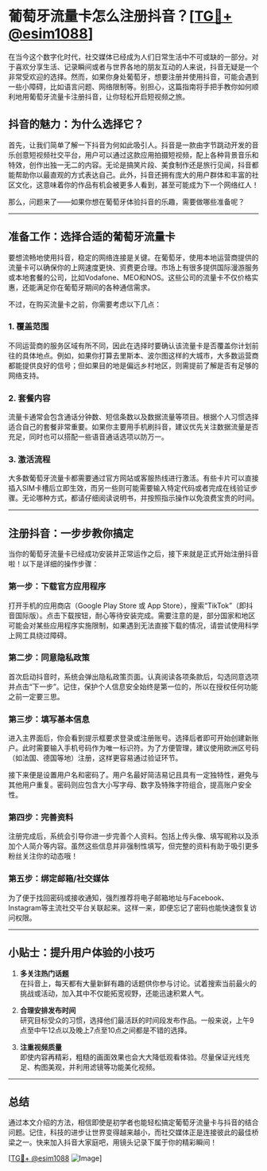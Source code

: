 # 葡萄牙流量卡怎么注册抖音？[[TG💪+ @esim1088](https://t.me/s/esim1088)]

在当今这个数字化时代，社交媒体已经成为人们日常生活中不可或缺的一部分。对于喜欢分享生活、记录瞬间或者与世界各地的朋友互动的人来说，抖音无疑是一个非常受欢迎的选择。然而，如果你身处葡萄牙，想要注册并使用抖音，可能会遇到一些小障碍，比如语言问题、网络限制等。别担心，这篇指南将手把手教你如何顺利地用葡萄牙流量卡注册抖音，让你轻松开启短视频之旅。

## 抖音的魅力：为什么选择它？

首先，让我们简单了解一下抖音为何如此吸引人。抖音是一款由字节跳动开发的音乐创意短视频社交平台，用户可以通过这款应用拍摄短视频，配上各种背景音乐和特效，创作出独一无二的内容。无论是搞笑片段、美食制作还是旅行见闻，抖音都能帮助你以最直观的方式表达自己。此外，抖音还拥有庞大的用户群体和丰富的社区文化，这意味着你的作品有机会被更多人看到，甚至可能成为下一个网络红人！

那么，问题来了——如果你想在葡萄牙体验抖音的乐趣，需要做哪些准备呢？

---

## 准备工作：选择合适的葡萄牙流量卡

要想流畅地使用抖音，稳定的网络连接是关键。在葡萄牙，使用本地运营商提供的流量卡可以确保你的上网速度更快、资费更合理。市场上有很多提供国际漫游服务或本地套餐的公司，比如Vodafone、MEO和NOS。这些公司的流量卡不仅价格实惠，还能满足你在葡萄牙期间的各种通信需求。

不过，在购买流量卡之前，你需要考虑以下几点：

### 1. **覆盖范围**
   不同运营商的服务区域有所不同，因此在选择时要确认该流量卡是否覆盖你计划前往的具体地点。例如，如果你打算去里斯本、波尔图这样的大城市，大多数运营商都能提供良好的信号；但如果目的地是偏远乡村地区，则需提前了解是否有足够的网络支持。

### 2. **套餐内容**
   流量卡通常会包含通话分钟数、短信条数以及数据流量等项目。根据个人习惯选择适合自己的套餐非常重要。如果你主要用手机刷抖音，建议优先关注数据流量是否充足，同时也可以搭配一些语音通话选项以防万一。

### 3. **激活流程**
   大多数葡萄牙流量卡都需要通过官方网站或客服热线进行激活。有些卡片可以直接插入SIM卡槽后立即生效，而另一些则可能需要输入特定代码或者完成在线验证步骤。无论哪种方式，都请仔细阅读说明书，并按照指示操作以免浪费宝贵的时间。

---

## 注册抖音：一步步教你搞定

当你的葡萄牙流量卡已经成功安装并正常运作之后，接下来就是正式开始注册抖音啦！以下是详细的操作步骤：

### 第一步：下载官方应用程序
打开手机的应用商店（Google Play Store 或 App Store），搜索“TikTok”（即抖音国际版）。点击下载按钮，耐心等待安装完成。需要注意的是，部分国家和地区可能会对某些应用程序实施限制，如果遇到无法直接下载的情况，请尝试使用科学上网工具绕过障碍。

### 第二步：同意隐私政策
首次启动抖音时，系统会弹出隐私政策页面。认真阅读各项条款后，勾选同意选项并点击“下一步”。记住，保护个人信息安全始终是第一位的，所以在授权任何功能之前一定要三思。

### 第三步：填写基本信息
进入主界面后，你会看到提示框要求登录或注册账号。选择后者即可开始创建新账户。此时需要输入手机号码作为唯一标识符。为了方便管理，建议使用欧洲区号码（如法国、德国等地）注册，这样更容易通过验证环节。

接下来便是设置用户名和密码了。用户名最好简洁易记且具有一定独特性，避免与其他用户重复。密码则应包含大小写字母、数字及特殊字符组合，提高账户安全性。

### 第四步：完善资料
注册完成后，系统会引导你进一步完善个人资料。包括上传头像、填写昵称以及添加个人简介等内容。虽然这些信息并非强制性填写，但完整的资料有助于吸引更多粉丝关注你的动态哦！

### 第五步：绑定邮箱/社交媒体
为了便于找回密码或接收通知，强烈推荐将电子邮箱地址与Facebook、Instagram等主流社交平台关联起来。这样一来，即便忘记了密码也能快速恢复访问权限。

---

## 小贴士：提升用户体验的小技巧

1. **多关注热门话题**  
   在抖音上，每天都有大量新鲜有趣的话题供你参与讨论。试着搜索当前最火的挑战或活动，加入其中不仅能拓宽视野，还能迅速积累人气。

2. **合理安排发布时间**  
   研究目标受众的习惯，选择他们最活跃的时间段发布作品。一般来说，上午9点至中午12点以及晚上7点至10点之间都是不错的选择。

3. **注重视频质量**  
   即使内容再精彩，粗糙的画面效果也会大大降低观看体验。尽量保证光线充足、构图美观，并利用滤镜等功能美化视频。

---

## 总结

通过本文介绍的方法，相信即使是初学者也能轻松搞定葡萄牙流量卡与抖音的结合问题。记住，科技的进步让世界变得越来越小，而社交媒体正是连接彼此的最佳桥梁之一。快来加入抖音大家庭吧，用镜头记录下属于你的精彩瞬间！

[[TG💪+ @esim1088](https://t.me/s/esim1088) ![Image](https://i.postimg.cc/4NQfJmqS/Snipaste-2025-05-13-00-14-12.png)]